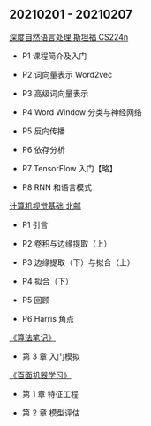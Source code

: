 ## 20210201 - 20210207

[深度自然语言处理 斯坦福 CS224n](https://www.bilibili.com/video/BV1pt411h7aT)

- P1 课程简介及入门

- P2 词向量表示 Word2vec

- P3 高级词向量表示

- P4 Word Window 分类与神经网络

- P5 反向传播

- P6 依存分析

- P7 TensorFlow 入门【略】

- P8 RNN 和语言模式

[计算机视觉基础 北邮](https://www.bilibili.com/video/BV1nz4y197Qv)

- P1 引言

- P2 卷积与边缘提取（上）

- P3 边缘提取（下）与拟合（上）

- P4 拟合（下）

- P5 回顾

- P6 Harris 角点

[《算法笔记》](https://book.douban.com/subject/26827295/)

- 第 3 章 入门模拟

[《百面机器学习》](https://book.douban.com/subject/30285146/)

- 第 1 章 特征工程

- 第 2 章 模型评估
